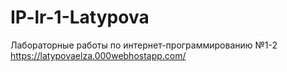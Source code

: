 # IP-lr-1-Latypova
Лабораторные работы по интернет-программированию №1-2
https://latypovaelza.000webhostapp.com/
